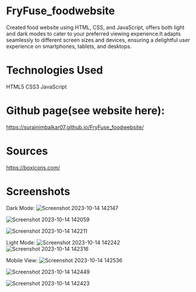 # FryFuse_foodwebsite
Created food website using HTML, CSS, and JavaScript, offers both light and dark modes to cater to your preferred viewing experience.It adapts seamlessly to different screen sizes and devices, ensuring a delightful user experience on smartphones, tablets, and desktops.

# Technologies Used
HTML5 CSS3 JavaScript

# Github page(see website here):
https://surajnimbalkar07.github.io/FryFuse_foodwebsite/

# Sources
https://boxicons.com/

# Screenshots
Dark Mode:
![Screenshot 2023-10-14 142147](https://github.com/surajnimbalkar07/FryFuse_foodwebsite/assets/136218136/e9ba4c1d-d9c1-44e6-ab9d-ae541336e912)

![Screenshot 2023-10-14 142059](https://github.com/surajnimbalkar07/FryFuse_foodwebsite/assets/136218136/fe88c0a6-0052-42d6-bad5-ac0bbd233e55)

![Screenshot 2023-10-14 142211](https://github.com/surajnimbalkar07/FryFuse_foodwebsite/assets/136218136/951bf57a-8bcd-47a9-a66f-24166da8fd43)

Light Mode:
![Screenshot 2023-10-14 142242](https://github.com/surajnimbalkar07/FryFuse_foodwebsite/assets/136218136/dc3fc993-d601-402c-a858-ecee06ced93c)
![Screenshot 2023-10-14 142316](https://github.com/surajnimbalkar07/FryFuse_foodwebsite/assets/136218136/0b935d51-2cea-4b10-9578-8d16a7f61eb0)


Mobile View:
![Screenshot 2023-10-14 142536](https://github.com/surajnimbalkar07/FryFuse_foodwebsite/assets/136218136/6c00a21e-5e0d-474e-b109-ae782299a297)

![Screenshot 2023-10-14 142449](https://github.com/surajnimbalkar07/FryFuse_foodwebsite/assets/136218136/a9ff6147-bc24-4c99-8a55-519d736acc56)

![Screenshot 2023-10-14 142423](https://github.com/surajnimbalkar07/FryFuse_foodwebsite/assets/136218136/18e3aaa7-cad9-4f2f-b7c1-d078073c47b1)
